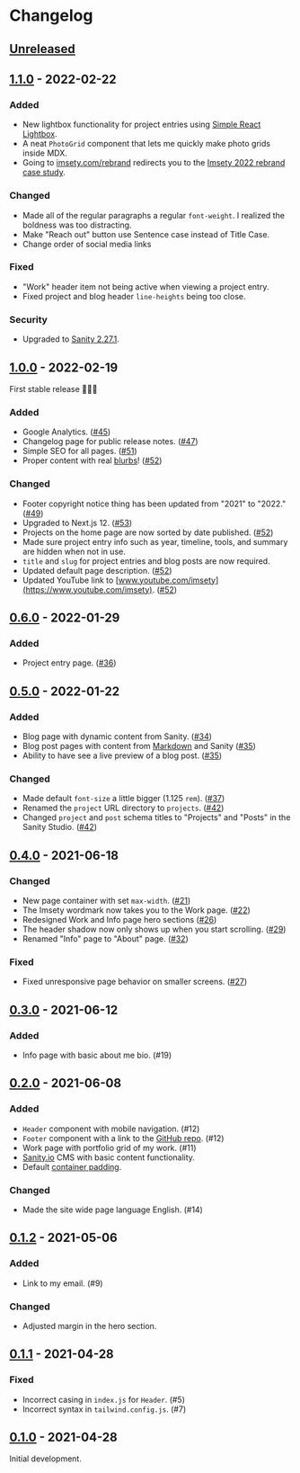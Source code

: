 # Changelog

## [Unreleased]

## [1.1.0] - 2022-02-22

### Added

- New lightbox functionality for project entries using [Simple React Lightbox](https://github.com/michelecocuccio/simple-react-lightbox).
- A neat `PhotoGrid` component that lets me quickly make photo grids inside MDX.
- Going to [imsety.com/rebrand](https://imsety.com/rebrand) redirects you to the [Imsety 2022 rebrand case study](https://imsety.com/projects/2022-rebrand).

### Changed

- Made all of the regular paragraphs a regular `font-weight`. I realized the boldness was too distracting.
- Make "Reach out" button use Sentence case instead of Title Case.
- Change order of social media links

### Fixed

- "Work" header item not being active when viewing a project entry.
- Fixed project and blog header `line-heights` being too close.

### Security

- Upgraded to [Sanity 2.27.1](https://github.com/sanity-io/sanity/releases/tag/v2.27.1).

## [1.0.0] - 2022-02-19

First stable release 🥳🥳🎉

### Added

- Google Analytics. ([#45](https://github.com/imse-ty/imsety.com/issues/45))
- Changelog page for public release notes. ([#47](https://github.com/imse-ty/imsety.com/issues/47))
- Simple SEO for all pages. ([#51](https://github.com/imse-ty/imsety.com/issues/51))
- Proper content with real [blurbs](https://en.wikipedia.org/wiki/Blurb)! ([#52](https://github.com/imse-ty/imsety.com/issues/52))

### Changed

- Footer copyright notice thing has been updated from "2021" to "2022." ([#49](https://github.com/imse-ty/imsety.com/issues/49))
- Upgraded to Next.js 12. ([#53](https://github.com/imse-ty/imsety.com/issues/53))
- Projects on the home page are now sorted by date published. ([#52](https://github.com/imse-ty/imsety.com/issues/52))
- Made sure project entry info such as year, timeline, tools, and summary are hidden when not in use.
- `title` and `slug` for project entries and blog posts are now required.
- Updated default page description. ([#52](https://github.com/imse-ty/imsety.com/issues/52))
- Updated YouTube link to [www.youtube.com/imsety](https://www.youtube.com/imsety). ([#52](https://github.com/imse-ty/imsety.com/issues/52))

## [0.6.0] - 2022-01-29

### Added

- Project entry page. ([#36](https://github.com/imse-ty/imsety.com/issues/36))

## [0.5.0] - 2022-01-22

### Added

- Blog page with dynamic content from Sanity. ([#34](https://github.com/imse-ty/imsety.com/issues/34))
- Blog post pages with content from [Markdown](https://github.com/hashicorp/next-mdx-remote) and Sanity ([#35](https://github.com/imse-ty/imsety.com/issues/35))
- Ability to have see a live preview of a blog post. ([#35](https://github.com/imse-ty/imsety.com/issues/35))

### Changed

- Made default `font-size` a little bigger (1.125 `rem`). ([#37])
- Renamed the `project` URL directory to `projects`. ([#42])
- Changed `project` and `post` schema titles to "Projects" and "Posts" in the Sanity Studio. ([#42])

[#34]: https://github.com/imse-ty/imsety.com/issues/34
[#37]: https://github.com/imse-ty/imsety.com/issues/37
[#42]: https://github.com/imse-ty/imsety.com/issues/42

## [0.4.0] - 2021-06-18

### Changed

- New page container with set `max-width`. ([#21](https://github.com/imse-ty/imsety.com/issues/21))
- The Imsety wordmark now takes you to the Work page. ([#22](https://github.com/imse-ty/imsety.com/issues/22))
- Redesigned Work and Info page hero sections ([#26](https://github.com/imse-ty/imsety.com/issues/26))
- The header shadow now only shows up when you start scrolling. ([#29](https://github.com/imse-ty/imsety.com/issues/29))
- Renamed "Info" page to "About" page. ([#32](https://github.com/imse-ty/imsety.com/issues/32))

### Fixed

- Fixed unresponsive page behavior on smaller screens. ([#27](https://github.com/imse-ty/imsety.com/issues/27))

## [0.3.0] - 2021-06-12

### Added

- Info page with basic about me bio. (#19)

## [0.2.0] - 2021-06-08

### Added

- `Header` component with mobile navigation. (#12)
- `Footer` component with a link to the [GitHub repo](https://github.com/imse-ty/imsety.com). (#12)
- Work page with portfolio grid of my work. (#11)
- [Sanity.io](https://www.sanity.io/) CMS with basic content functionality.
- Default [container padding](https://tailwindcss.com/docs/container).

### Changed

- Made the site wide page language English. (#14)

## [0.1.2] - 2021-05-06

### Added

- Link to my email. (#9)

### Changed

- Adjusted margin in the hero section.

## [0.1.1] - 2021-04-28

### Fixed

- Incorrect casing in `index.js` for `Header`. (#5)
- Incorrect syntax in `tailwind.config.js`. (#7)

## [0.1.0] - 2021-04-28

Initial development.

[unreleased]: https://github.com/imse-ty/imsety.com/compare/v1.1.0...HEAD
[1.1.0]: https://github.com/imse-ty/imsety.com/compare/v1.0.0...v1.1.0
[1.0.0]: https://github.com/imse-ty/imsety.com/compare/v0.6.0...v1.0.0
[0.6.0]: https://github.com/imse-ty/imsety.com/compare/v0.5.0...v0.6.0
[0.5.0]: https://github.com/imse-ty/imsety.com/compare/v0.4.0...v0.5.0
[0.4.0]: https://github.com/imse-ty/imsety.com/compare/v0.3.0...v0.4.0
[0.3.0]: https://github.com/imse-ty/imsety.com/compare/v0.2.0...v0.3.0
[0.2.0]: https://github.com/imse-ty/imsety.com/compare/v0.1.2...v0.2.0
[0.1.2]: https://github.com/imse-ty/imsety.com/compare/v0.1.1...v0.1.2
[0.1.1]: https://github.com/imse-ty/imsety.com/compare/v0.1.0...v0.1.1
[0.1.0]: https://github.com/imse-ty/imsety.com/releases/tag/v0.1.0
